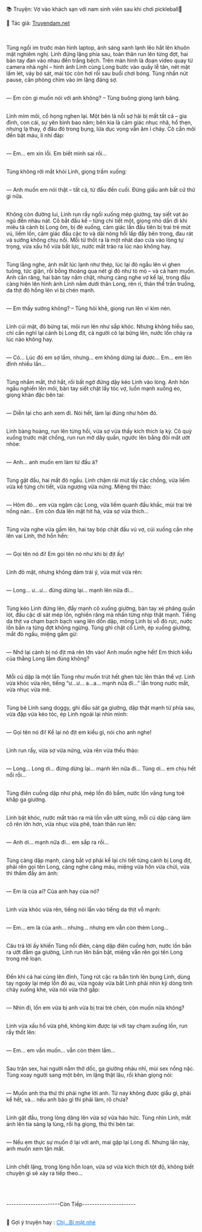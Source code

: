 📚 Truyện: Vợ vào khách sạn với nam sinh viên sau khi chơi pickleball🔞 
<br>
<p>📖 Tác giả: <a href="https://truyendam.net" target="_blank" title="Truyện sex người lớn, truyện 18+ tại Truyendam.net">Truyendam.net</a></p>
<br></br>
<!-- Truyện sex người lớn – 18+ – kể lại cảnh vợ nhân viên bị sếp địt trong nhà nghỉ, vợ ngoại tình với trai trẻ – nội dung độc quyền tại Truyendam.net -->
Tùng ngồi im trước màn hình laptop, ánh sáng xanh lạnh lẽo hắt lên khuôn mặt nghiêm nghị. Linh đứng lặng phía sau, toàn thân run lên từng đợt, hai bàn tay đan vào nhau đến trắng bệch. Trên màn hình là đoạn video quay từ camera nhà nghỉ – hình ảnh Linh cùng Long bước vào quầy lễ tân, nét mặt lấm lét, váy bó sát, mái tóc còn hơi rối sau buổi chơi bóng. Tùng nhấn nút pause, căn phòng chìm vào im lặng đáng sợ.<br></br>

— Em còn gì muốn nói với anh không? – Tùng buông giọng lạnh băng.<br></br>

Linh mím môi, cổ họng nghẹn lại. Một bên là nỗi sợ hãi bị mất tất cả – gia đình, con cái, sự yên bình bao năm; bên kia là cảm giác nhục nhã, hổ thẹn, nhưng lạ thay, ở đâu đó trong bụng, lửa dục vọng vẫn âm ỉ cháy. Cô cắn môi đến bật máu, lí nhí đáp:<br></br>

— Em… em xin lỗi. Em biết mình sai rồi…<br></br>

Tùng không rời mắt khỏi Linh, giọng trầm xuống:<br></br>

— Anh muốn em nói thật – tất cả, từ đầu đến cuối. Đừng giấu anh bất cứ thứ gì nữa.<br></br>

Không còn đường lui, Linh run rẩy ngồi xuống mép giường, tay siết vạt áo ngủ đến nhàu nát. Cô bắt đầu kể – từng chi tiết một, giọng nhỏ dần đi khi miêu tả cảnh bị Long ôm, bị đè xuống, cảm giác lần đầu tiên bị trai trẻ mút vú, liếm lồn, cảm giác đầu cặc to và dài nóng hổi lấp đầy bên trong, đau rát và sướng không chịu nổi. Mỗi từ thốt ra là một nhát dao cứa vào lòng tự trọng, vừa xấu hổ vừa bất lực, nước mắt trào ra lúc nào không hay.<br></br>

Tùng lắng nghe, ánh mắt lúc lạnh như thép, lúc lại đỏ ngầu lên vì ghen tuông, tức giận, rồi bỗng thoáng qua nét gì đó như tò mò – và cả ham muốn. Anh cắn răng, hai bàn tay nắm chặt, nhưng càng nghe vợ kể lại, trong đầu càng hiện lên hình ảnh Linh nằm dưới thân Long, rên rỉ, thân thể trần truồng, da thịt đỏ hồng lên vì bị chén mạnh.<br></br>

— Em thấy sướng không? – Tùng hỏi khẽ, giọng run lên vì kìm nén.<br></br>

Linh cúi mặt, đỏ bừng tai, môi run lên như sắp khóc. Nhưng không hiểu sao, chỉ cần nghĩ lại cảnh bị Long địt, cả người cô lại bừng lên, nước lồn chảy ra lúc nào không hay.<br></br>

— Có… Lúc đó em sợ lắm, nhưng… em không dừng lại được… Em… em lên đỉnh nhiều lần…<br></br>

Tùng nhắm mắt, thở hắt, rồi bất ngờ đứng dậy kéo Linh vào lòng. Anh hôn ngấu nghiến lên môi, bàn tay siết chặt lấy tóc vợ, luồn mạnh xuống eo, giọng khàn đặc bên tai:<br></br>

— Diễn lại cho anh xem đi. Nói hết, làm lại đúng như hôm đó.<br></br>

Linh bàng hoàng, run lên từng hồi, vừa sợ vừa thấy kích thích lạ kỳ. Cô quỳ xuống trước mặt chồng, run run mở dây quần, ngước lên bằng đôi mắt ướt nhòe:<br></br>

— Anh… anh muốn em làm từ đầu à?<br></br>

Tùng gật đầu, hai mắt đỏ ngầu. Linh chậm rãi mút lấy cặc chồng, vừa liếm vừa kể từng chi tiết, vừa ngượng vừa nứng. Miệng thì thào:<br></br>

— Hôm đó… em vừa ngậm cặc Long, vừa liếm quanh đầu khấc, mùi trai trẻ nồng nàn… Em còn đưa lên mặt hít hà, vừa sợ vừa thích…<br></br>

Tùng vừa nghe vừa gầm lên, hai tay bóp chặt đầu vú vợ, cúi xuống cắn nhẹ lên vai Linh, thở hổn hển:<br></br>

— Gọi tên nó đi! Em gọi tên nó như khi bị địt ấy!<br></br>

Linh đỏ mặt, nhưng không dám trái ý, vừa mút vừa rên:<br></br>

— Long… ư…ư… đừng dừng lại… mạnh lên nữa đi…<br></br>

Tùng kéo Linh đứng lên, đẩy mạnh cô xuống giường, bàn tay xé phăng quần lót, đầu cặc dí sát mép lồn, nghiến răng mà nhấn từng nhịp thật mạnh. Tiếng da thịt va chạm bạch bạch vang lên dồn dập, mông Linh bị vỗ đỏ rực, nước lồn bắn ra từng đợt không ngừng. Tùng ghì chặt cổ Linh, ép xuống giường, mắt đỏ ngầu, miệng gầm gừ:<br></br>

— Nhớ lại cảnh bị nó địt mà rên lớn vào! Anh muốn nghe hết! Em thích kiểu của thằng Long lắm đúng không?<br></br>

Mỗi cú dập là một lần Tùng như muốn trút hết ghen tức lên thân thể vợ. Linh vừa khóc vừa rên, tiếng “ư…ư… a…a… mạnh nữa đi…” lẫn trong nước mắt, vừa nhục vừa mê.<br></br>

Tùng bẻ Linh sang doggy, ghì đầu sát ga giường, dập thật mạnh từ phía sau, vừa đập vừa kéo tóc, ép Linh ngoái lại nhìn mình:<br></br>

— Gọi tên nó đi! Kể lại nó địt em kiểu gì, nói cho anh nghe!<br></br>

Linh run rẩy, vừa sợ vừa nứng, vừa rên vừa thều thào:<br></br>

— Long… Long ơi… đừng dừng lại… mạnh lên nữa đi… Tùng ơi… em chịu hết nổi rồi…<br></br>

Tùng điên cuồng dập như phá, mép lồn đỏ bầm, nước lồn văng tung toé khắp ga giường.<br></br>

Linh bật khóc, nước mắt trào ra mà lồn vẫn ướt sũng, mỗi cú dập càng làm cô rên lớn hơn, vừa nhục vừa phê, toàn thân run lên:<br></br>

— Anh ơi… mạnh nữa đi… em sắp ra rồi…<br></br>

Tùng càng dập mạnh, càng bắt vợ phải kể lại chi tiết từng cảnh bị Long địt, phải rên gọi tên Long, càng nghe càng máu, miệng vừa hôn vừa chửi, vừa thì thầm đầy ám ảnh:<br></br>

— Em là của ai? Của anh hay của nó?<br></br>

Linh vừa khóc vừa rên, tiếng nói lẫn vào tiếng da thịt vỗ mạnh:<br></br>

— Em… em là của anh… nhưng… nhưng em vẫn còn thèm Long…<br></br>

Câu trả lời ấy khiến Tùng nổi điên, càng dập điên cuồng hơn, nước lồn bắn ra ướt đẫm ga giường, Linh run lên bần bật, miệng vẫn rên gọi tên Long trong mê loạn. <br></br>

Đến khi cả hai cùng lên đỉnh, Tùng rút cặc ra bắn tinh lên bụng Linh, dùng tay ngoáy lại mép lồn đỏ au, vừa ngoáy vừa bắt Linh phải nhìn kỹ dòng tinh chảy xuống khe, vừa nói vừa thở gấp:<br></br>

— Nhìn đi, lồn em vừa bị anh vừa bị trai trẻ chén, còn muốn nữa không?<br></br>

Linh vừa xấu hổ vừa phê, không kìm được lại với tay chạm xuống lồn, run rẩy thốt lên:<br></br>

— Em… em vẫn muốn… vẫn còn thèm lắm…<br></br>

Sau trận sex, hai người nằm thở dốc, ga giường nhàu nhĩ, mùi sex nồng nặc. Tùng xoay người sang một bên, im lặng thật lâu, rồi khàn giọng nói:<br></br>

— Muốn anh tha thứ thì phải nghe lời anh. Từ nay không được giấu gì, phải kể hết, và… nếu anh bảo gì thì phải làm, rõ chưa?<br></br>

Linh gật đầu, trong lòng dâng lên vừa sợ vừa háo hức. Tùng nhìn Linh, mắt ánh lên tia sáng lạ lùng, rồi hạ giọng, thủ thỉ bên tai:<br></br>

— Nếu em thực sự muốn ở lại với anh, mai gặp lại Long đi. Nhưng lần này, anh muốn xem tận mắt.<br></br>

Linh chết lặng, trong lòng hỗn loạn, vừa sợ vừa kích thích tột độ, không biết chuyện gì sẽ xảy ra tiếp theo…<br></br>
<!-- Hiếp dâm vợ nhân viên, vợ ngoại tình, vợ làm sales bds bị gạ gẫm đổi tình lấy hợp đồng – truyện sex hay, gợi cảm, có thật tại Truyendam.net -->
<br></br>
----------------------Còn Tiếp----------------------
<br></br>
<p>
  📢 Gợi ý truyện hay : 
  <a href="https://truyendam.net/truyen/chi-bi-mat-nhe" 
     target="_blank" 
     title="Truyện sex người lớn, truyện 18+ tại Truyendam.net"
     style="text-decoration: underline; color: #0070f3;"
  >
    Chị...Bí mật nhé
  </a>
</p>